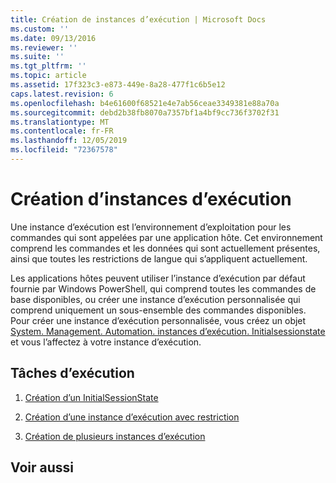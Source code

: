 ```yaml
---
title: Création de instances d’exécution | Microsoft Docs
ms.custom: ''
ms.date: 09/13/2016
ms.reviewer: ''
ms.suite: ''
ms.tgt_pltfrm: ''
ms.topic: article
ms.assetid: 17f323c3-e873-449e-8a28-477f1c6b5e12
caps.latest.revision: 6
ms.openlocfilehash: b4e61600f68521e4e7ab56ceae3349381e88a70a
ms.sourcegitcommit: debd2b38fb8070a7357bf1a4bf9cc736f3702f31
ms.translationtype: MT
ms.contentlocale: fr-FR
ms.lasthandoff: 12/05/2019
ms.locfileid: "72367578"
---
```

# <a name="creating-runspaces"></a>Création d’instances d’exécution

Une instance d’exécution est l’environnement d’exploitation pour les commandes qui sont appelées par une application hôte. Cet environnement comprend les commandes et les données qui sont actuellement présentes, ainsi que toutes les restrictions de langue qui s’appliquent actuellement.

 Les applications hôtes peuvent utiliser l’instance d’exécution par défaut fournie par Windows PowerShell, qui comprend toutes les commandes de base disponibles, ou créer une instance d’exécution personnalisée qui comprend uniquement un sous-ensemble des commandes disponibles. Pour créer une instance d’exécution personnalisée, vous créez un objet [System. Management. Automation. instances d’exécution. Initialsessionstate](/dotnet/api/System.Management.Automation.Runspaces.InitialSessionState) et vous l’affectez à votre instance d’exécution.

## <a name="runspace-tasks"></a>Tâches d’exécution

1. [Création d’un InitialSessionState](./creating-an-initialsessionstate.md)

2. [Création d’une instance d’exécution avec restriction](./creating-a-constrained-runspace.md)

3. [Création de plusieurs instances d’exécution](./creating-multiple-runspaces.md)

## <a name="see-also"></a>Voir aussi
